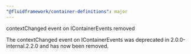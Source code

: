 ```yaml
---
"@fluidframework/container-definitions": major
---
```


contextChanged event on IContainerEvents removed

The contextChanged event on IContainerEvents was deprecated in 2.0.0-internal.2.2.0 and has now been removed.

